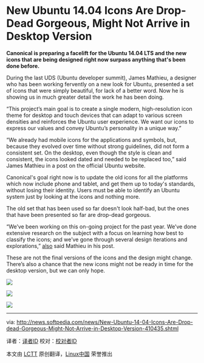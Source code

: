 New Ubuntu 14.04 Icons Are Drop-Dead Gorgeous, Might Not Arrive in Desktop Version
================================================================================
**Canonical is preparing a facelift for the Ubuntu 14.04 LTS and the new icons that are being designed right now surpass anything that's been done before.**

During the last UDS (Ubuntu developer summit), James Mathieu, a designer who has been working fervently on a new look for Ubuntu, presented a set of icons that were simply beautiful, for lack of a better word. Now he is showing us in much greater detail the work he has been doing.

“This project’s main goal is to create a single modern, high-resolution icon theme for desktop and touch devices that can adapt to various screen densities and reinforces the Ubuntu user experience. We want our icons to express our values and convey Ubuntu’s personality in a unique way.”

“We already had mobile icons for the applications and symbols, but, because they evolved over time without strong guidelines, did not form a consistent set. On the desktop, even though the style is clean and consistent, the icons looked dated and needed to be replaced too,” said James Mathieu in a post on the official Ubuntu website.

Canonical's goal right now is to update the old icons for all the platforms which now include phone and tablet, and get them up to today's standards, without losing their identity. Users must be able to identify an Ubuntu system just by looking at the icons and nothing more.

The old set that has been used so far doesn't look half-bad, but the ones that have been presented so far are drop-dead gorgeous.

“We’ve been working on this on-going project for the past year. We’ve done extensive research on the subject with a focus on learning how best to classify the icons; and we’ve gone through several design iterations and explorations,” [also][1] said Mathieu in his post.

These are not the final versions of the icons and the design might change. There’s also a chance that the new icons might not be ready in time for the desktop version, but we can only hope.

![](http://i1-news.softpedia-static.com/images/news2/New-Ubuntu-14-04-Icons-Are-Drop-dead-Gorgeous-Might-Not-Arrive-in-Desktop-Version-410435-3.jpg)

![](http://i1-news.softpedia-static.com/images/news2/New-Ubuntu-14-04-Icons-Are-Drop-dead-Gorgeous-Might-Not-Arrive-in-Desktop-Version-410435-4.png)

![](http://i1-news.softpedia-static.com/images/news2/New-Ubuntu-14-04-Icons-Are-Drop-dead-Gorgeous-Might-Not-Arrive-in-Desktop-Version-410435-5.png)

--------------------------------------------------------------------------------

via: http://news.softpedia.com/news/New-Ubuntu-14-04-Icons-Are-Drop-dead-Gorgeous-Might-Not-Arrive-in-Desktop-Version-410435.shtml

译者：[译者ID](https://github.com/译者ID) 校对：[校对者ID](https://github.com/校对者ID)

本文由 [LCTT](https://github.com/LCTT/TranslateProject) 原创翻译，[Linux中国](http://linux.cn/) 荣誉推出

[1]:http://design.canonical.com/2013/12/the-new-ubuntu-icons/